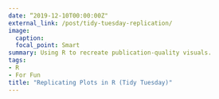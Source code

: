 ```yaml
---
date: “2019-12-10T00:00:00Z"
external_link: /post/tidy-tuesday-replication/
image:
  caption: 
  focal_point: Smart
summary: Using R to recreate publication-quality visuals.
tags:
- R
- For Fun
title: "Replicating Plots in R (Tidy Tuesday)"
---
```

